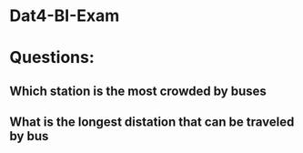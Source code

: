 # Dat4-BI-Exam

# Questions:

## Which station is the most crowded by buses

## What is the longest distation that can be traveled by bus

##
